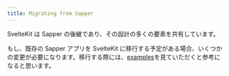 ```yaml
---
title: Migrating from Sapper
---
```


SvelteKit は Sapper の後継であり、その設計の多くの要素を共有しています。

もし、既存の Sapper アプリを SvelteKit に移行する予定がある場合、いくつかの変更が必要になります。移行する際には、[examples](https://github.com/sveltejs/kit/tree/master/examples)を見ていただくと参考になると思います。
